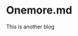 <link rel="stylesheet" href="https://unpkg.com/sakura.css/css/sakura.css" type="text/css">

# Onemore.md

This is another blog
